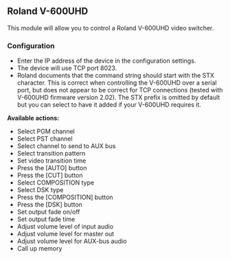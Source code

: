 ## Roland V-600UHD

This module will allow you to control a Roland V-600UHD video switcher.

### Configuration
* Enter the IP address of the device in the configuration settings.
* The device will use TCP port 8023.
* Roland documents that the command string should start with the STX character. 
This is correct when controlling the V-600UHD over a serial port,
but does not appear to be correct for TCP connections (tested with V-600UHD firmware version 2.02). 
The STX prefix is omitted by default but you can select to have it added if your V-600UHD requires it.

**Available actions:**
* Select PGM channel
* Select PST channel
* Select channel to send to AUX bus
* Select transition pattern
* Set video transition time
* Press the [AUTO] button
* Press the [CUT] button
* Select COMPOSITION type
* Select DSK type
* Press the [COMPOSITION] button
* Press the [DSK] button
* Set output fade on/off
* Set output fade time
* Adjust volume level of input audio
* Adjust volume level for master out
* Adjust volume level for AUX-bus audio
* Call up memory
